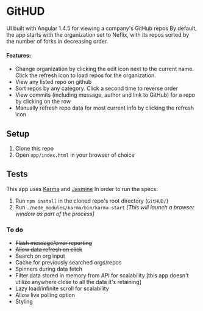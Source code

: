 # GitHUD #

UI built with Angular 1.4.5 for viewing a company's GitHub repos
By default, the app starts with the organization set to Neflix, with its repos sorted by the number of forks in decreasing order.

#### Features: ####
- Change organization by clicking the edit icon next to the current name. Click the refresh icon to load repos for the organization.
- View any listed repo on github 
- Sort repos by any category. Click a second time to reverse order
- View commits (including message, author and link to GitHub) for a repo by clicking on the row
- Manually refresh repo data for most current info by clicking the refresh icon

## Setup ##
1. Clone this repo
2. Open `app/index.html` in your browser of choice

## Tests ##
This app uses [Karma](https://karma-runner.github.io/0.13/intro/installation.html) and [Jasmine](http://jasmine.github.io/)
In order to run the specs:

1. Run `npm install` in the cloned repo's root directory (`GitHUD/`)
2. Run `./node_modules/karma/bin/karma start` _[This will launch a browser window as part of the process]_


### To do ###
- ~~Flash message/error reporting~~
- ~~Allow data refresh on click~~
- Search on org input
- Cache for previously searched orgs/repos
- Spinners during data fetch
- Filter data stored in memory from API for scalability [this app doesn't utilize anywhere close to all the data it's retaining]
- Lazy load/infinite scroll for scalability
- Allow live polling option
- Styling
